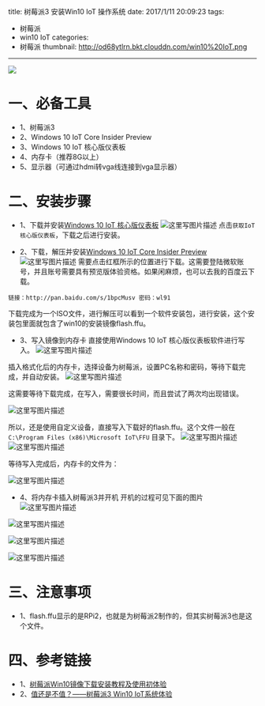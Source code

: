 title: 树莓派3 安装Win10 IoT 操作系统
date: 2017/1/11 20:09:23
tags:
- 树莓派
- win10 IoT
categories:
- 树莓派
thumbnail: http://od68ytlrn.bkt.clouddn.com/win10%20IoT.png
---


![](http://od68ytlrn.bkt.clouddn.com/win10%20IoT.png)

# 一、必备工具
- 1、树莓派3
- 2、Windows 10 IoT Core Insider Preview
- 3、Windows 10 IoT 核心版仪表板
- 4、内存卡（推荐8G以上）
- 5、显示器（可通过hdmi转vga线连接到vga显示器）

<!-- more -->

# 二、安装步骤
- 1、下载并安装[Windows 10 IoT 核心版仪表板](https://developer.microsoft.com/zh-cn/windows/iot/Downloads.htm)
![这里写图片描述](http://p7tst3obo.bkt.clouddn.com/20170111191012837?imageView2/0/interlace/1/q/100|watermark/2/text/Y3lhbmcudGVjaA==/font/Y29uc29sYXM=/fontsize/720/fill/I0Q0RUVGMQ==/dissolve/69/gravity/SouthEast/dx/10/dy/10)
点击`获取IoT核心版仪表板`，下载之后进行安装。

- 2、下载，解压并安装[Windows 10 IoT Core Insider Preview](https://developer.microsoft.com/zh-cn/windows/iot/Downloads.htm)
![这里写图片描述](http://p7tst3obo.bkt.clouddn.com/20170111191154884?imageView2/0/interlace/1/q/100|watermark/2/text/Y3lhbmcudGVjaA==/font/Y29uc29sYXM=/fontsize/720/fill/I0Q0RUVGMQ==/dissolve/69/gravity/SouthEast/dx/10/dy/10)
需要点击红框所示的位置进行下载。这需要登陆微软账号，并且账号需要具有预览版体验资格。如果闲麻烦，也可以去我的百度云下载。
```
链接：http://pan.baidu.com/s/1bpcMusv 密码：wl91
```
下载完成为一个ISO文件，进行解压可以看到一个软件安装包，进行安装，这个安装包里面就包含了win10的安装镜像flash.ffu。

- 3、写入镜像到内存卡
直接使用Windows 10 IoT 核心版仪表板软件进行写入。
![这里写图片描述](http://p7tst3obo.bkt.clouddn.com/20170111192717906?imageView2/0/interlace/1/q/100|watermark/2/text/Y3lhbmcudGVjaA==/font/Y29uc29sYXM=/fontsize/720/fill/I0Q0RUVGMQ==/dissolve/69/gravity/SouthEast/dx/10/dy/10)

插入格式化后的内存卡，选择设备为树莓派，设置PC名称和密码，等待下载完成，并自动安装。
![这里写图片描述](http://p7tst3obo.bkt.clouddn.com/20170111192529617?imageView2/0/interlace/1/q/100|watermark/2/text/Y3lhbmcudGVjaA==/font/Y29uc29sYXM=/fontsize/720/fill/I0Q0RUVGMQ==/dissolve/69/gravity/SouthEast/dx/10/dy/10)

这需要等待下载完成，在写入，需要很长时间，而且尝试了两次均出现错误。

![这里写图片描述](http://p7tst3obo.bkt.clouddn.com/20170111192920733?imageView2/0/interlace/1/q/100|watermark/2/text/Y3lhbmcudGVjaA==/font/Y29uc29sYXM=/fontsize/720/fill/I0Q0RUVGMQ==/dissolve/69/gravity/SouthEast/dx/10/dy/10)

所以，还是使用自定义设备，直接写入下载好的flash.ffu。这个文件一般在`C:\Program Files (x86)\Microsoft IoT\FFU` 目录下。
![这里写图片描述](http://p7tst3obo.bkt.clouddn.com/20170111193256706?imageView2/0/interlace/1/q/100|watermark/2/text/Y3lhbmcudGVjaA==/font/Y29uc29sYXM=/fontsize/720/fill/I0Q0RUVGMQ==/dissolve/69/gravity/SouthEast/dx/10/dy/10)
![这里写图片描述](http://p7tst3obo.bkt.clouddn.com/20170111193346724?imageView2/0/interlace/1/q/100|watermark/2/text/Y3lhbmcudGVjaA==/font/Y29uc29sYXM=/fontsize/720/fill/I0Q0RUVGMQ==/dissolve/69/gravity/SouthEast/dx/10/dy/10)

等待写入完成后，内存卡的文件为：

![这里写图片描述](http://p7tst3obo.bkt.clouddn.com/20170111193421144?imageView2/0/interlace/1/q/100|watermark/2/text/Y3lhbmcudGVjaA==/font/Y29uc29sYXM=/fontsize/720/fill/I0Q0RUVGMQ==/dissolve/69/gravity/SouthEast/dx/10/dy/10)

- 4、将内存卡插入树莓派3并开机
开机的过程可见下面的图片
![这里写图片描述](http://p7tst3obo.bkt.clouddn.com/20170111195811869?imageView2/0/interlace/1/q/100|watermark/2/text/Y3lhbmcudGVjaA==/font/Y29uc29sYXM=/fontsize/720/fill/I0Q0RUVGMQ==/dissolve/69/gravity/SouthEast/dx/10/dy/10)

![这里写图片描述](http://p7tst3obo.bkt.clouddn.com/20170111195824531?imageView2/0/interlace/1/q/100|watermark/2/text/Y3lhbmcudGVjaA==/font/Y29uc29sYXM=/fontsize/720/fill/I0Q0RUVGMQ==/dissolve/69/gravity/SouthEast/dx/10/dy/10)

![这里写图片描述](http://p7tst3obo.bkt.clouddn.com/20170111195835197?imageView2/0/interlace/1/q/100|watermark/2/text/Y3lhbmcudGVjaA==/font/Y29uc29sYXM=/fontsize/720/fill/I0Q0RUVGMQ==/dissolve/69/gravity/SouthEast/dx/10/dy/10)

![这里写图片描述](http://p7tst3obo.bkt.clouddn.com/20170111195930855?imageView2/0/interlace/1/q/100|watermark/2/text/Y3lhbmcudGVjaA==/font/Y29uc29sYXM=/fontsize/720/fill/I0Q0RUVGMQ==/dissolve/69/gravity/SouthEast/dx/10/dy/10)


# 三、注意事项
- 1、flash.ffu显示的是RPi2，也就是为树莓派2制作的，但其实树莓派3也是这个文件。

# 四、参考链接
- 1、[树莓派Win10镜像下载安装教程及使用初体验](http://bbs.ickey.cn/community/forum.php?mod=viewthread&tid=44814)
- 2、[值还是不值？——树莓派3 Win10 IoT系统体验](http://www.eeboard.com/evaluation/raspberry-win10-iot/3/)
